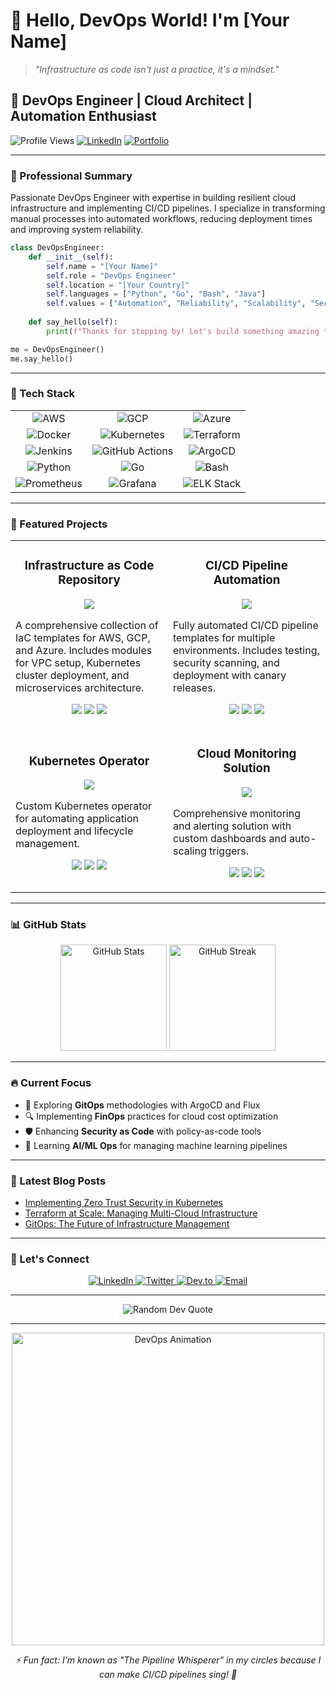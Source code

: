 # 👋 Hello, DevOps World! I'm [Your Name]

> *"Infrastructure as code isn't just a practice, it's a mindset."*

## 🚀 DevOps Engineer | Cloud Architect | Automation Enthusiast

![Profile Views](https://komarev.com/ghpvc/?username=your-username&color=blueviolet&style=flat-square)
[![LinkedIn](https://img.shields.io/badge/LinkedIn-Connect-0A66C2?style=flat-square&logo=linkedin)](https://www.linkedin.com/in/your-profile)
[![Portfolio](https://img.shields.io/badge/Portfolio-Visit-FF5722?style=flat-square&logo=google-chrome)](https://your-portfolio-url.com)

---

### 💼 Professional Summary

Passionate DevOps Engineer with expertise in building resilient cloud infrastructure and implementing CI/CD pipelines. I specialize in transforming manual processes into automated workflows, reducing deployment times and improving system reliability.

```python
class DevOpsEngineer:
    def __init__(self):
        self.name = "[Your Name]"
        self.role = "DevOps Engineer"
        self.location = "[Your Country]"
        self.languages = ["Python", "Go", "Bash", "Java"]
        self.values = ["Automation", "Reliability", "Scalability", "Security"]
    
    def say_hello(self):
        print(f"Thanks for stopping by! Let's build something amazing together.")

me = DevOpsEngineer()
me.say_hello()
```

---

### 🔧 Tech Stack

<table>
  <tr>
    <td align="center"><img src="https://img.shields.io/badge/AWS-232F3E?style=for-the-badge&logo=amazon-aws&logoColor=white" alt="AWS"/></td>
    <td align="center"><img src="https://img.shields.io/badge/GCP-4285F4?style=for-the-badge&logo=google-cloud&logoColor=white" alt="GCP"/></td>
    <td align="center"><img src="https://img.shields.io/badge/Azure-0078D4?style=for-the-badge&logo=microsoftazure&logoColor=white" alt="Azure"/></td>
  </tr>
  <tr>
    <td align="center"><img src="https://img.shields.io/badge/Docker-2496ED?style=for-the-badge&logo=docker&logoColor=white" alt="Docker"/></td>
    <td align="center"><img src="https://img.shields.io/badge/Kubernetes-326CE5?style=for-the-badge&logo=kubernetes&logoColor=white" alt="Kubernetes"/></td>
    <td align="center"><img src="https://img.shields.io/badge/Terraform-7B42BC?style=for-the-badge&logo=terraform&logoColor=white" alt="Terraform"/></td>
  </tr>
  <tr>
    <td align="center"><img src="https://img.shields.io/badge/Jenkins-D24939?style=for-the-badge&logo=jenkins&logoColor=white" alt="Jenkins"/></td>
    <td align="center"><img src="https://img.shields.io/badge/GitHub_Actions-2088FF?style=for-the-badge&logo=github-actions&logoColor=white" alt="GitHub Actions"/></td>
    <td align="center"><img src="https://img.shields.io/badge/ArgoCD-EF7B4D?style=for-the-badge&logo=argo&logoColor=white" alt="ArgoCD"/></td>
  </tr>
  <tr>
    <td align="center"><img src="https://img.shields.io/badge/Python-3776AB?style=for-the-badge&logo=python&logoColor=white" alt="Python"/></td>
    <td align="center"><img src="https://img.shields.io/badge/Go-00ADD8?style=for-the-badge&logo=go&logoColor=white" alt="Go"/></td>
    <td align="center"><img src="https://img.shields.io/badge/Bash-4EAA25?style=for-the-badge&logo=gnu-bash&logoColor=white" alt="Bash"/></td>
  </tr>
  <tr>
    <td align="center"><img src="https://img.shields.io/badge/Prometheus-E6522C?style=for-the-badge&logo=prometheus&logoColor=white" alt="Prometheus"/></td>
    <td align="center"><img src="https://img.shields.io/badge/Grafana-F46800?style=for-the-badge&logo=grafana&logoColor=white" alt="Grafana"/></td>
    <td align="center"><img src="https://img.shields.io/badge/ELK_Stack-005571?style=for-the-badge&logo=elastic&logoColor=white" alt="ELK Stack"/></td>
  </tr>
</table>

---

### 🌟 Featured Projects

<table>
  <tr>
    <td width="50%">
      <h3 align="center">Infrastructure as Code Repository</h3>
      <p align="center">
        <a href="https://github.com/your-username/iac-templates" target="_blank">
          <img src="https://img.shields.io/badge/Code-View-212121?style=for-the-badge&logo=github">
        </a>
      </p>
      <p>
        A comprehensive collection of IaC templates for AWS, GCP, and Azure. Includes modules for VPC setup, Kubernetes cluster deployment, and microservices architecture.
      </p>
      <p align="center">
        <img src="https://img.shields.io/badge/Terraform-7B42BC?style=flat-square&logo=terraform&logoColor=white">
        <img src="https://img.shields.io/badge/AWS-232F3E?style=flat-square&logo=amazon-aws&logoColor=white">
        <img src="https://img.shields.io/badge/GCP-4285F4?style=flat-square&logo=google-cloud&logoColor=white">
      </p>
    </td>
    <td width="50%">
      <h3 align="center">CI/CD Pipeline Automation</h3>
      <p align="center">
        <a href="https://github.com/your-username/cicd-pipeline" target="_blank">
          <img src="https://img.shields.io/badge/Code-View-212121?style=for-the-badge&logo=github">
        </a>
      </p>
      <p>
        Fully automated CI/CD pipeline templates for multiple environments. Includes testing, security scanning, and deployment with canary releases.
      </p>
      <p align="center">
        <img src="https://img.shields.io/badge/GitHub_Actions-2088FF?style=flat-square&logo=github-actions&logoColor=white">
        <img src="https://img.shields.io/badge/ArgoCD-EF7B4D?style=flat-square&logo=argo&logoColor=white">
        <img src="https://img.shields.io/badge/Docker-2496ED?style=flat-square&logo=docker&logoColor=white">
      </p>
    </td>
  </tr>
  <tr>
    <td width="50%">
      <h3 align="center">Kubernetes Operator</h3>
      <p align="center">
        <a href="https://github.com/your-username/k8s-operator" target="_blank">
          <img src="https://img.shields.io/badge/Code-View-212121?style=for-the-badge&logo=github">
        </a>
      </p>
      <p>
        Custom Kubernetes operator for automating application deployment and lifecycle management.
      </p>
      <p align="center">
        <img src="https://img.shields.io/badge/Go-00ADD8?style=flat-square&logo=go&logoColor=white">
        <img src="https://img.shields.io/badge/Kubernetes-326CE5?style=flat-square&logo=kubernetes&logoColor=white">
        <img src="https://img.shields.io/badge/Operator_SDK-CB3837?style=flat-square&logo=kubernetes&logoColor=white">
      </p>
    </td>
    <td width="50%">
      <h3 align="center">Cloud Monitoring Solution</h3>
      <p align="center">
        <a href="https://github.com/your-username/cloud-monitoring" target="_blank">
          <img src="https://img.shields.io/badge/Code-View-212121?style=for-the-badge&logo=github">
        </a>
      </p>
      <p>
        Comprehensive monitoring and alerting solution with custom dashboards and auto-scaling triggers.
      </p>
      <p align="center">
        <img src="https://img.shields.io/badge/Prometheus-E6522C?style=flat-square&logo=prometheus&logoColor=white">
        <img src="https://img.shields.io/badge/Grafana-F46800?style=flat-square&logo=grafana&logoColor=white">
        <img src="https://img.shields.io/badge/Python-3776AB?style=flat-square&logo=python&logoColor=white">
      </p>
    </td>
  </tr>
</table>

---

### 📊 GitHub Stats

<div align="center">
  <img src="https://github-readme-stats.vercel.app/api?username=your-username&show_icons=true&theme=radical" alt="GitHub Stats" height="170">
  <img src="https://github-readme-streak-stats.herokuapp.com/?user=your-username&theme=radical" alt="GitHub Streak" height="170">
</div>

---

### 🔥 Current Focus

- 🚀 Exploring **GitOps** methodologies with ArgoCD and Flux
- 🔍 Implementing **FinOps** practices for cloud cost optimization
- 🛡️ Enhancing **Security as Code** with policy-as-code tools
- 🧠 Learning **AI/ML Ops** for managing machine learning pipelines

---

### 📝 Latest Blog Posts

<!-- BLOG-POST-LIST:START -->
- [Implementing Zero Trust Security in Kubernetes](https://your-blog-url.com/zero-trust-k8s)
- [Terraform at Scale: Managing Multi-Cloud Infrastructure](https://your-blog-url.com/terraform-multi-cloud)
- [GitOps: The Future of Infrastructure Management](https://your-blog-url.com/gitops-future)
<!-- BLOG-POST-LIST:END -->

---

### 🤝 Let's Connect

<div align="center">
  <a href="https://linkedin.com/in/your-profile" target="_blank">
    <img src="https://img.shields.io/badge/linkedin-%230077B5.svg?&style=for-the-badge&logo=linkedin&logoColor=white" alt="LinkedIn">
  </a>
  <a href="https://twitter.com/your-handle" target="_blank">
    <img src="https://img.shields.io/badge/twitter-%231DA1F2.svg?&style=for-the-badge&logo=twitter&logoColor=white" alt="Twitter">
  </a>
  <a href="https://dev.to/your-username" target="_blank">
    <img src="https://img.shields.io/badge/dev.to-%2312100E.svg?&style=for-the-badge&logo=dev.to&logoColor=white" alt="Dev.to">
  </a>
  <a href="mailto:your-email@example.com" target="_blank">
    <img src="https://img.shields.io/badge/email-%23D14836.svg?&style=for-the-badge&logo=gmail&logoColor=white" alt="Email">
  </a>
</div>

---

<div align="center">
  <img src="https://quotes-github-readme.vercel.app/api?type=horizontal&theme=radical" alt="Random Dev Quote">
</div>

---

<div align="center">
  <img src="https://github.com/your-username/your-username/blob/main/assets/devops-animation.gif" width="500" alt="DevOps Animation">
  <p><i>⚡ Fun fact: I'm known as "The Pipeline Whisperer" in my circles because I can make CI/CD pipelines sing! 🎵</i></p>
</div>

<!--
Replace the following:
- [Your Name] with your actual name
- [Your Country] with your country
- your-username with your GitHub username
- your-profile with your LinkedIn profile ID
- your-handle with your Twitter handle
- your-email@example.com with your email address
- Add real links to your projects
- Create a devops-animation.gif and place it in assets folder (optional)
-->
